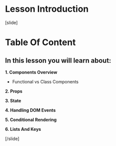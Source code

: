 # Lesson Introduction

[slide]

# Table Of Content

## In this lesson you will learn about:

**1. Components Overview**
- Functional vs Class Components

**2. Props**

**3. State**

**4. Handling DOM Events**

**5. Conditional Rendering**

**6. Lists And Keys**

[/slide]